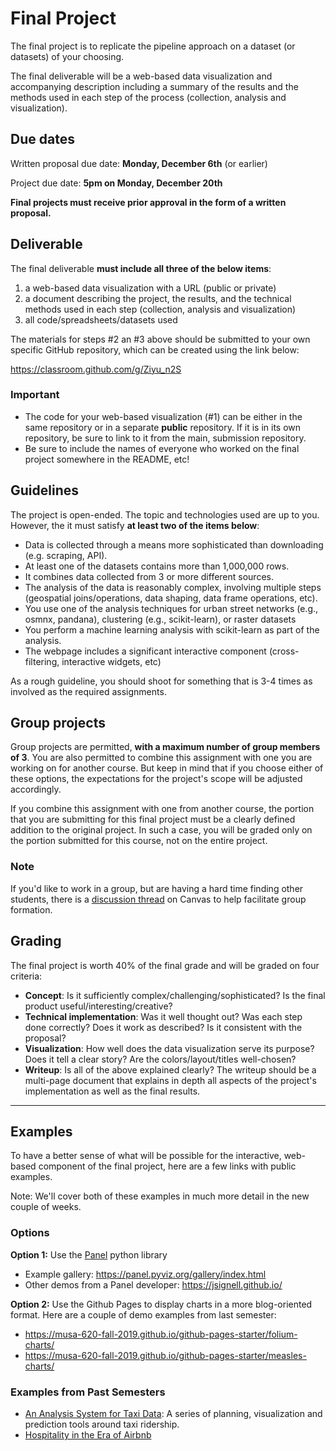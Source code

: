 # Final Project

The final project is to replicate the pipeline approach on a dataset (or
datasets) of your choosing.

The final deliverable will be a web-based data visualization
and accompanying description including a summary of the results and the methods
used in each step of the process (collection, analysis and
visualization).

## Due dates

Written proposal due date: **Monday, December 6th** (or earlier)

Project due date: **5pm on Monday, December 20th**

**Final projects must receive prior approval in the form of a written proposal.**

## Deliverable

The final deliverable **must include all three of the below items**:

1. a web-based data visualization with a URL (public or private)
1. a document describing the project, the results, and the technical methods used in each step (collection, analysis and visualization)
1. all code/spreadsheets/datasets used

The materials for steps #2 an #3 above should be submitted to your own specific GitHub repository, which can be created using the link below:

https://classroom.github.com/g/Ziyu_n2S

### Important

- The code for your web-based visualization (#1) can be either in the same repository or in a separate **public** repository. If it is in its own repository, be sure to link to it from the main, submission repository.
- Be sure to include the names of everyone who worked on the final project somewhere in the README, etc!

## Guidelines

The project is open-ended. The topic and technologies used are up to you.
However, the it must satisfy **at least two of the items below**:

- Data is collected through a means more sophisticated than downloading (e.g. scraping, API).
- At least one of the datasets contains more than 1,000,000 rows.
- It combines data collected from 3 or more different sources.
- The analysis of the data is reasonably complex, involving multiple steps
  (geospatial joins/operations, data shaping, data frame operations, etc).
- You use one of the analysis techniques for urban street networks (e.g., osmnx, pandana), clustering (e.g., scikit-learn), or raster datasets
- You perform a machine learning analysis with scikit-learn as part of the analysis.
- The webpage includes a significant interactive component (cross-filtering, interactive widgets, etc)

As a rough guideline, you should shoot for something that is 3-4 times as involved as the required assignments.

## Group projects

Group projects are permitted, **with a maximum number of group members of 3**.
You are also permitted to combine this assignment with one you are working on
for another course. But keep in mind that if you choose either of these options,
the expectations for the project's scope will be adjusted accordingly.

If you combine this assignment with one from another course, the portion that
you are submitting for this final project must be a clearly defined addition to
the original project. In such a case, you will be graded only on the portion
submitted for this course, not on the entire project.

### Note

If you'd like to work in a group, but are having a hard time finding other students, there
is a [discussion thread](https://canvas.upenn.edu/courses/1533812/discussion_topics/6292804) on Canvas to help facilitate group formation.

## Grading

The final project is worth 40% of the final grade and will be graded on four criteria:

- **Concept**: Is it sufficiently complex/challenging/sophisticated? Is the final product useful/interesting/creative?
- **Technical implementation**: Was it well thought out? Was each step done correctly? Does it work as described? Is it consistent with the proposal?
- **Visualization**: How well does the data visualization serve its purpose? Does it tell a clear story? Are the colors/layout/titles well-chosen?
- **Writeup**: Is all of the above explained clearly? The writeup should be a multi-page document that explains in depth all aspects of the project's implementation as well as the final results.

---

## Examples

To have a better sense of what will be possible for the interactive, web-based component of the final project, here are a few links with public examples.

Note: We'll cover both of these examples in much more detail in the new couple of weeks.

### Options

**Option 1:** Use the [Panel](https://panel.holoviz.org/) python library

- Example gallery: https://panel.pyviz.org/gallery/index.html
- Other demos from a Panel developer: https://jsignell.github.io/

**Option 2:** Use the Github Pages to display charts in a more blog-oriented format. Here are a couple of demo examples from last semester:

- https://musa-620-fall-2019.github.io/github-pages-starter/folium-charts/
- https://musa-620-fall-2019.github.io/github-pages-starter/measles-charts/

### Examples from Past Semesters

- [An Analysis System for Taxi Data](https://xinyimsumyee.github.io/tanalyxi/): A series of planning, visualization and prediction tools around taxi ridership.
- [Hospitality in the Era of Airbnb](https://liziqun.github.io/MUSA620_Final_Project/)

